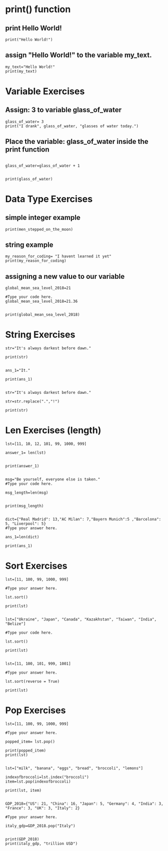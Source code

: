 # print() function
## print Hello World!
    print("Hello World!")
## assign "Hello World!" to the variable my_text.
    my_text="Hello World!"
    print(my_text)

# Variable Exercises
## Assign: 3 to variable glass_of_water
    glass_of_water= 3
    print("I drank", glass_of_water, "glasses of water today.")
## Place the variable: glass_of_water inside the print function
```glass_of_water=3

glass_of_water=glass_of_water + 1


print(glass_of_water)
```
# Data Type Exercises
## simple integer example
```men_stepped_on_the_moon=12
print(men_stepped_on_the_moon)
```
## string example
```
my_reason_for_coding= "I havent learned it yet"
print(my_reason_for_coding)
```
## assigning a new value to our variable
```
global_mean_sea_level_2018=21

#Type your code here.
global_mean_sea_level_2018=21.36


print(global_mean_sea_level_2018)
```
# String Exercises
```
str="It's always darkest before dawn."

print(str)


ans_1="It."

print(ans_1)


str="It's always darkest before dawn."

str=str.replace(".","!")

print(str)
```
# Len Exercises (length)
```
lst=[11, 10, 12, 101, 99, 1000, 999]

answer_1= len(lst)


print(answer_1)


msg="Be yourself, everyone else is taken."
#Type your code here.

msg_length=len(msg)


print(msg_length)


dict={"Real Madrid": 13,"AC Milan": 7,"Bayern Munich":5 ,"Barcelona": 5, "Liverpool": 5}
#Type your answer here.

ans_1=len(dict)

print(ans_1)
```
# Sort Exercises
```
lst=[11, 100, 99, 1000, 999]

#Type your answer here.

lst.sort()

print(lst)


lst=["Ukraine", "Japan", "Canada", "Kazakhstan", "Taiwan", "India", "Belize"]

#Type your code here.

lst.sort()

print(lst)


lst=[11, 100, 101, 999, 1001]

#Type your answer here.

lst.sort(reverse = True)

print(lst)
```

# Pop Exercises
```
lst=[11, 100, 99, 1000, 999]

#Type your answer here.

popped_item= lst.pop()
 
print(popped_item)
print(lst)


lst=["milk", "banana", "eggs", "bread", "broccoli", "lemons"]

indexofbroccoli=lst.index("broccoli")
item=lst.pop(indexofbroccoli)

print(lst, item)


GDP_2018={"US": 21, "China": 16, "Japan": 5, "Germany": 4, "India": 3, "France": 3, "UK": 3, "Italy": 2}

#Type your answer here.

italy_gdp=GDP_2018.pop("Italy")


print(GDP_2018)
print(italy_gdp, "trillion USD")
```
